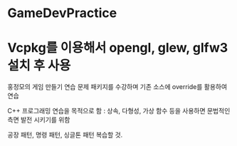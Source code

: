 # GameDevPractice 
# Vcpkg를 이용해서 opengl, glew, glfw3 설치 후 사용

홍정모의 게임 만들기 연습 문제 패키지를 수강하며 기존 소스에 override를 활용하여 연습

C++ 프로그래밍 연습을 목적으로 함 : 상속, 다형성, 가상 함수 등을 사용하면 문법적인 측면 발전 시키기를 위함

공장 패턴, 명령 패턴, 싱글톤 패턴 복습할 것.

